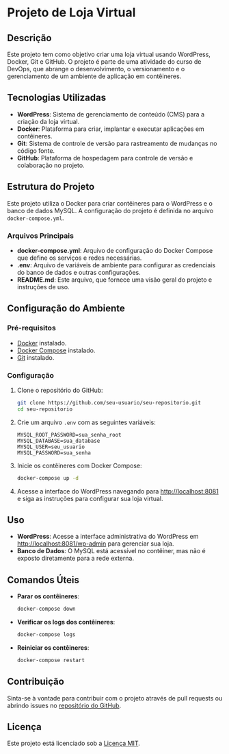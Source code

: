 # Projeto de Loja Virtual

## Descrição

Este projeto tem como objetivo criar uma loja virtual usando WordPress, Docker, Git e GitHub. O projeto é parte de uma atividade do curso de DevOps, que abrange o desenvolvimento, o versionamento e o gerenciamento de um ambiente de aplicação em contêineres.

## Tecnologias Utilizadas

- **WordPress**: Sistema de gerenciamento de conteúdo (CMS) para a criação da loja virtual.
- **Docker**: Plataforma para criar, implantar e executar aplicações em contêineres.
- **Git**: Sistema de controle de versão para rastreamento de mudanças no código fonte.
- **GitHub**: Plataforma de hospedagem para controle de versão e colaboração no projeto.

## Estrutura do Projeto

Este projeto utiliza o Docker para criar contêineres para o WordPress e o banco de dados MySQL. A configuração do projeto é definida no arquivo `docker-compose.yml`.

### Arquivos Principais

- **docker-compose.yml**: Arquivo de configuração do Docker Compose que define os serviços e redes necessárias.
- **.env**: Arquivo de variáveis de ambiente para configurar as credenciais do banco de dados e outras configurações.
- **README.md**: Este arquivo, que fornece uma visão geral do projeto e instruções de uso.

## Configuração do Ambiente

### Pré-requisitos

- [Docker](https://docs.docker.com/get-docker/) instalado.
- [Docker Compose](https://docs.docker.com/compose/install/) instalado.
- [Git](https://git-scm.com/book/en/v2/Getting-Started-Installing-Git) instalado.

### Configuração

1. Clone o repositório do GitHub:

    ```bash
    git clone https://github.com/seu-usuario/seu-repositorio.git
    cd seu-repositorio
    ```

2. Crie um arquivo `.env` com as seguintes variáveis:

    ```env
    MYSQL_ROOT_PASSWORD=sua_senha_root
    MYSQL_DATABASE=sua_database
    MYSQL_USER=seu_usuario
    MYSQL_PASSWORD=sua_senha
    ```

3. Inicie os contêineres com Docker Compose:

    ```bash
    docker-compose up -d
    ```

4. Acesse a interface do WordPress navegando para [http://localhost:8081](http://localhost:8081) e siga as instruções para configurar sua loja virtual.

## Uso

- **WordPress**: Acesse a interface administrativa do WordPress em [http://localhost:8081/wp-admin](http://localhost:8081/wp-admin) para gerenciar sua loja.
- **Banco de Dados**: O MySQL está acessível no contêiner, mas não é exposto diretamente para a rede externa.

## Comandos Úteis

- **Parar os contêineres**:

    ```bash
    docker-compose down
    ```

- **Verificar os logs dos contêineres**:

    ```bash
    docker-compose logs
    ```

- **Reiniciar os contêineres**:

    ```bash
    docker-compose restart
    ```

## Contribuição

Sinta-se à vontade para contribuir com o projeto através de pull requests ou abrindo issues no [repositório do GitHub](https://github.com/seu-usuario/seu-repositorio).

## Licença

Este projeto está licenciado sob a [Licença MIT](LICENSE).
